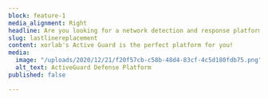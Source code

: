 ```yaml
---
block: feature-1
media_alignment: Right
headline: Are you looking for a network detection and response platform?
slug: lastlinereplacement
content: xorlab's Active Guard is the perfect platform for you!
media:
  image: "/uploads/2020/12/21/f20f57cb-c58b-48d4-83cf-4c5d180fdb75.png"
  alt_text: ActiveGuard Defense Platform
published: false

---
```

